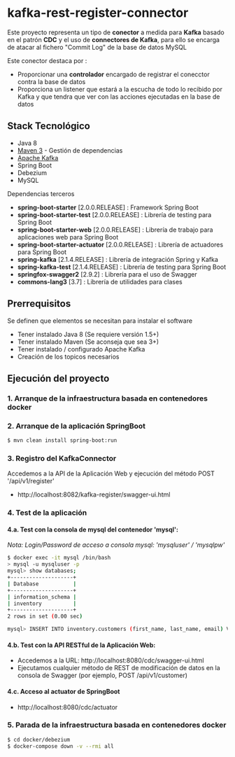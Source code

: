 # kafka-rest-register-connector

Este proyecto representa un tipo de **conector** a medida para **Kafka** basado en el patrón **CDC** y el uso de **connectores de Kafka**, para ello se encarga de atacar al fichero "Commit Log" de la base de datos MySQL    

Este conector destaca por :

* Proporcionar una **controlador** encargado de registrar el conecctor contra la base de datos
* Proporciona un listener que estará a la escucha de todo lo recibido por Kafka y que tendra que ver con las acciones ejecutadas en la base de datos

## Stack Tecnológico

* Java 8
* [Maven 3](https://maven.apache.org/) - Gestión de dependencias
* [Apache Kafka ](https://kafka.apache.org/)
* Spring Boot
* Debezium
* MySQL
 

Dependencias terceros

* **spring-boot-starter** [2.0.0.RELEASE] : Framework Spring Boot
* **spring-boot-starter-test** [2.0.0.RELEASE] : Librería de testing para Spring Boot
* **spring-boot-starter-web** [2.0.0.RELEASE] : Librería de trabajo para aplicaciones web para Spring Boot
* **spring-boot-starter-actuator** [2.0.0.RELEASE] : Librería de actuadores para Spring Boot
* **spring-kafka** [2.1.4.RELEASE] : Librería de integración Spring y Kafka
* **spring-kafka-test** [2.1.4.RELEASE] : Librería de testing para Spring Boot
* **springfox-swagger2** [2.9.2] : Librería para el uso de Swagger
* **commons-lang3** [3.7] : Librería de utilidades para clases


## Prerrequisitos

Se definen que elementos se necesitan para instalar el software

* Tener instalado Java 8 (Se requiere versión 1.5+)
* Tener instalado Maven (Se aconseja que sea 3+)
* Tener instalado / configurado Apache Kafka
* Creación de los topicos necesarios


## Ejecución del proyecto

### 1. Arranque de la infraestructura basada en contenedores docker


### 2. Arranque de la aplicación SpringBoot

``` bash
$ mvn clean install spring-boot:run
```

### 3. Registro del KafkaConnector

Accedemos a la API de la Aplicación Web y ejecución del método POST '/api/v1/register'

- http://localhost:8082/kafka-register/swagger-ui.html

### 4. Test de la aplicación

#### 4.a. Test con la consola de mysql del contenedor 'mysql':

*Nota: Login/Password de acceso a consola mysql: 'mysqluser' / 'mysqlpw'*

``` bash
$ docker exec -it mysql /bin/bash
> mysql -u mysqluser -p
mysql> show databases;
+--------------------+
| Database           |
+--------------------+
| information_schema |
| inventory          |
+--------------------+
2 rows in set (0.00 sec)

mysql> INSERT INTO inventory.customers (first_name, last_name, email) VALUES ('User1', 'User1LastName', 'user1@acme.org');
```

#### 4.b. Test con la API RESTful de la Aplicación Web:

- Accedemos a la URL: http://localhost:8080/cdc/swagger-ui.html
- Ejecutamos cualquier método de REST de modificación de datos en la consola de Swagger (por ejemplo, POST /api/v1/customer)

#### 4.c. Acceso al actuator de SpringBoot

- http://localhost:8080/cdc/actuator


### 5. Parada de la infraestructura basada en contenedores docker

``` bash
$ cd docker/debezium
$ docker-compose down -v --rmi all
```
